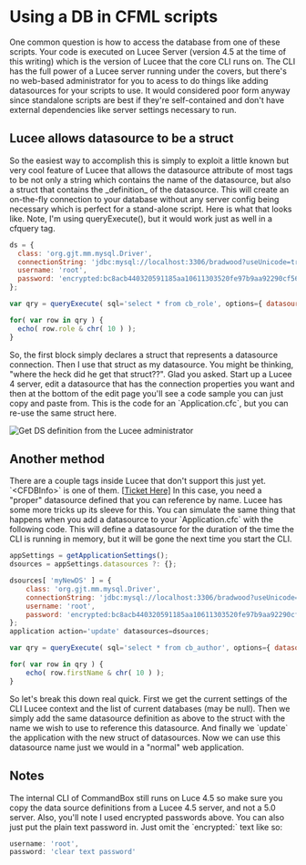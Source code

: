 # Using a DB in CFML scripts

One common question is how to access the database from one of these scripts. Your code is executed on Lucee Server \(version 4.5 at the time of this writing\) which is the version of Lucee that the core CLI runs on. The CLI has the full power of a Lucee server running under the covers, but there's no web-based administrator for you to acess to do things like adding datasources for your scripts to use. It would considered poor form anyway since standalone scripts are best if they're self-contained and don't have external dependencies like server settings necessary to run.

## Lucee allows datasource to be a struct

So the easiest way to accomplish this is simply to exploit a little known but very cool feature of Lucee that allows the datasource attribute of most tags to be not only a string which contains the name of the datasource, but also a struct that contains the \_definition\_ of the datasource. This will create an on-the-fly connection to your database without any server config being necessary which is perfect for a stand-alone script. Here is what that looks like. Note, I'm using queryExecute\(\), but it would work just as well in a cfquery tag.

```javascript
ds = {
  class: 'org.gjt.mm.mysql.Driver',
  connectionString: 'jdbc:mysql://localhost:3306/bradwood?useUnicode=true&characterEncoding=UTF-8&useLegacyDatetimeCode=true',
  username: 'root',
  password: 'encrypted:bc8acb440320591185aa10611303520fe97b9aa92290cf56c43f0f9f0992d88ba92923e215d5dfd98e632a27c0cceec1091d152cbcf5c31d'
};

var qry = queryExecute( sql='select * from cb_role', options={ datasource : ds } );

for( var row in qry ) {
  echo( row.role & chr( 10 ) );
}
```

So, the first block simply declares a struct that represents a datasource connection. Then I use that struct as my datasource. You might be thinking, "where the heck did he get that struct??". Glad you asked. Start up a Lucee 4 server, edit a datasource that has the connection properties you want and then at the bottom of the edit page you'll see a code sample you can just copy and paste from. This is the code for an \`Application.cfc\`, but you can re-use the same struct here.

![Get DS definition from the Lucee administrator](https://www.ortussolutions.com/__media/datasource-lucee-definition.png)

## Another method

There are a couple tags inside Lucee that don't support this just yet. \`&lt;CFDBInfo&gt;\` is one of them. \[[Ticket Here\]](https://luceeserver.atlassian.net/browse/LDEV-1026) In this case, you need a "proper" datasource defined that you can reference by name. Lucee has some more tricks up its sleeve for this. You can simulate the same thing that happens when you add a datasource to your \`Application.cfc\` with the following code. This will define a datasource for the duration of the time the CLI is running in memory, but it will be gone the next time you start the CLI.

```javascript
appSettings = getApplicationSettings();
dsources = appSettings.datasources ?: {};

dsources[ 'myNewDS' ] = {
    class: 'org.gjt.mm.mysql.Driver',
    connectionString: 'jdbc:mysql://localhost:3306/bradwood?useUnicode=true&characterEncoding=UTF-8&useLegacyDatetimeCode=true',
    username: 'root',
    password: 'encrypted:bc8acb440320591185aa10611303520fe97b9aa92290cf56c43f0f9f0992d88ba92923e215d5dfd98e632a27c0cceec1091d152cbcf5c31d'
};
application action='update' datasources=dsources;

var qry = queryExecute( sql='select * from cb_author', options={ datasource : 'myNewDS' } );

for( var row in qry ) {
    echo( row.firstName & chr( 10 ) );
}
```

So let's break this down real quick. First we get the current settings of the CLI Lucee context and the list of current databases \(may be null\). Then we simply add the same datasource definition as above to the struct with the name we wish to use to reference this datasource. And finally we \`update\` the application with the new struct of datasources. Now we can use this datasource name just we would in a "normal" web application.

## Notes

The internal CLI of CommandBox still runs on Luce 4.5 so make sure you copy the data source definitions from a Lucee 4.5 server, and not a 5.0 server. Also, you'll note I used encrypted passwords above. You can also just put the plain text password in. Just omit the \`encrypted:\` text like so:

```javascript
username: 'root',
password: 'clear text password'
```

